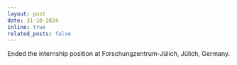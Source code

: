 ```yaml
---
layout: post
date: 31-10-2024
inline: true
related_posts: false
---
```


Ended the internship position at Forschungzentrum-Jülich, Jülich, Germany. 
